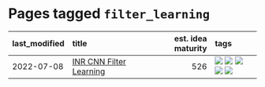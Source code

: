 # Pages tagged `filter_learning`

|last_modified|title|est. idea maturity|tags
|:---|:---|---:|:---|
|2022-07-08|[INR CNN Filter Learning](../INR_CNN_filter_learning.md)|526|[![](https://img.shields.io/badge/tag-CNN-f76896)](../tags/CNN.md) [![](https://img.shields.io/badge/tag-INR-0e5ec)](../tags/INR.md) [![](https://img.shields.io/badge/tag-deep_learning-36f98)](../tags/deep_learning.md) [![](https://img.shields.io/badge/tag-experimental-eac1b9)](../tags/experimental.md) [![](https://img.shields.io/badge/tag-filter_learning-3a9a4f)](../tags/filter_learning.md)|